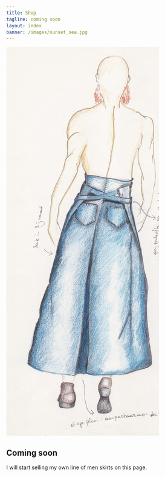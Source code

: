 ```yaml
---
title: Shop
tagline: coming soon
layout: index
banner: /images/sunset_sea.jpg
---
```


![Philippe on a tree trunk](/images/sketch1.jpg)

## Coming soon

I will start selling my own line of men skirts on this page. 